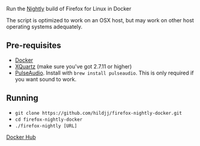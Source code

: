 Run the [Nightly](https://www.mozilla.org/en-US/firefox/channel/desktop/) build of Firefox for Linux in Docker

The script is optimized to work on an OSX host, but may work on other host operating systems adequately.

## Pre-requisites

* [Docker](https://docs.docker.com/docker-for-mac/install/)
* [XQuartz](https://www.xquartz.org/) (make sure you've got 2.7.11 or higher)
* [PulseAudio](https://www.freedesktop.org/wiki/Software/PulseAudio/).  Install with `brew install pulseaudio`.  This is only required if you want sound to work.

## Running

* `git clone https://github.com/hildjj/firefox-nightly-docker.git`
* `cd firefox-nightly-docker`
* `./firefox-nightly [URL]`

[Docker Hub](https://hub.docker.com/r/hildjj/firefox-nightly/)